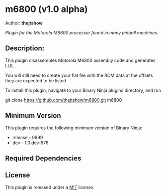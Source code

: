 # m6800 (v1.0 alpha)
Author: **thejtshow**

_Plugin for the Motorola M6800 processor found in many pinball machines._

## Description:

This plugin disassembles Motorola M6800 assembly code and generates LLIL.

You will still need to create your flat file with the ROM data at the offsets they are expected to be listed. 

To install this plugin, navigate to your Binary Ninja plugins directory, and run

git clone https://github.com/thejtshow/m6800.git m6800

## Minimum Version

This plugin requires the following minimum version of Binary Ninja:

 * release - 9999
 * dev - 1.0.dev-576


## Required Dependencies


## License

This plugin is released under a [MIT](LICENSE) license.


